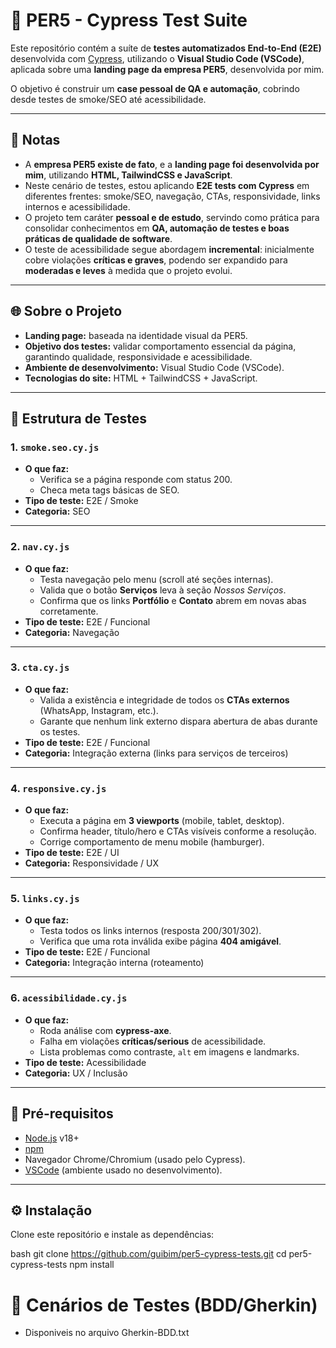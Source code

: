 # 🧪 PER5 - Cypress Test Suite

Este repositório contém a suíte de **testes automatizados End-to-End (E2E)** desenvolvida com [Cypress](https://www.cypress.io/), utilizando o **Visual Studio Code (VSCode)**, aplicada sobre uma **landing page da empresa PER5**, desenvolvida por mim.  

O objetivo é construir um **case pessoal de QA e automação**, cobrindo desde testes de smoke/SEO até acessibilidade.

---

## 📝 Notas

- A **empresa PER5 existe de fato**, e a **landing page foi desenvolvida por mim**, utilizando **HTML, TailwindCSS e JavaScript**.  
- Neste cenário de testes, estou aplicando **E2E tests com Cypress** em diferentes frentes: smoke/SEO, navegação, CTAs, responsividade, links internos e acessibilidade.  
- O projeto tem caráter **pessoal e de estudo**, servindo como prática para consolidar conhecimentos em **QA, automação de testes e boas práticas de qualidade de software**.  
- O teste de acessibilidade segue abordagem **incremental**: inicialmente cobre violações **críticas e graves**, podendo ser expandido para **moderadas e leves** à medida que o projeto evolui.  

---

## 🌐 Sobre o Projeto

- **Landing page:** baseada na identidade visual da PER5.  
- **Objetivo dos testes:** validar comportamento essencial da página, garantindo qualidade, responsividade e acessibilidade.  
- **Ambiente de desenvolvimento:** Visual Studio Code (VSCode).  
- **Tecnologias do site:** HTML + TailwindCSS + JavaScript.  

---

## 📂 Estrutura de Testes

### 1. `smoke.seo.cy.js`
- **O que faz:**  
  - Verifica se a página responde com status 200.  
  - Checa meta tags básicas de SEO.  
- **Tipo de teste:** E2E / Smoke  
- **Categoria:** SEO  

---

### 2. `nav.cy.js`
- **O que faz:**  
  - Testa navegação pelo menu (scroll até seções internas).  
  - Valida que o botão **Serviços** leva à seção *Nossos Serviços*.  
  - Confirma que os links **Portfólio** e **Contato** abrem em novas abas corretamente.  
- **Tipo de teste:** E2E / Funcional  
- **Categoria:** Navegação  

---

### 3. `cta.cy.js`
- **O que faz:**  
  - Valida a existência e integridade de todos os **CTAs externos** (WhatsApp, Instagram, etc.).  
  - Garante que nenhum link externo dispara abertura de abas durante os testes.  
- **Tipo de teste:** E2E / Funcional  
- **Categoria:** Integração externa (links para serviços de terceiros)  

---

### 4. `responsive.cy.js`
- **O que faz:**  
  - Executa a página em **3 viewports** (mobile, tablet, desktop).  
  - Confirma header, título/hero e CTAs visíveis conforme a resolução.  
  - Corrige comportamento de menu mobile (hamburger).  
- **Tipo de teste:** E2E / UI  
- **Categoria:** Responsividade / UX  

---

### 5. `links.cy.js`
- **O que faz:**  
  - Testa todos os links internos (resposta 200/301/302).  
  - Verifica que uma rota inválida exibe página **404 amigável**.  
- **Tipo de teste:** E2E / Funcional  
- **Categoria:** Integração interna (roteamento)  

---

### 6. `acessibilidade.cy.js`
- **O que faz:**  
  - Roda análise com **cypress-axe**.  
  - Falha em violações **críticas/serious** de acessibilidade.  
  - Lista problemas como contraste, `alt` em imagens e landmarks.  
- **Tipo de teste:** Acessibilidade  
- **Categoria:** UX / Inclusão  


---

## 🚀 Pré-requisitos
- [Node.js](https://nodejs.org/) v18+  
- [npm](https://www.npmjs.com/)  
- Navegador Chrome/Chromium (usado pelo Cypress).  
- [VSCode](https://code.visualstudio.com/) (ambiente usado no desenvolvimento).  

---

## ⚙️ Instalação

Clone este repositório e instale as dependências:

bash
git clone https://github.com/guibim/per5-cypress-tests.git
cd per5-cypress-tests
npm install

# 📖 Cenários de Testes (BDD/Gherkin)
- Disponiveis no arquivo Gherkin-BDD.txt
